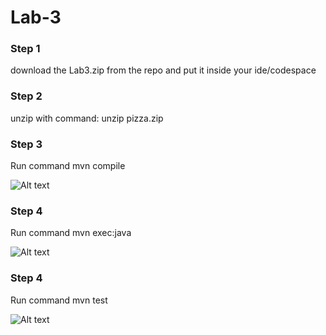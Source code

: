 # Lab-3
### Step 1
download the Lab3.zip from the repo and put it inside your ide/codespace

### Step 2
unzip with command:       unzip pizza.zip

### Step 3
Run command        mvn compile

![Alt text](https://github.com/user-attachments/assets/e719481f-b2f3-4094-ab11-c74bed1f8fa4)

### Step 4
Run command        mvn exec:java

![Alt text](https://github.com/user-attachments/assets/3ad4b439-e2f0-49ee-9a5e-ef27c78552c4)


### Step 4
Run command        mvn test

![Alt text](https://github.com/user-attachments/assets/e4ac2126-fb1b-4bb9-91ab-2688c6b7421d)

